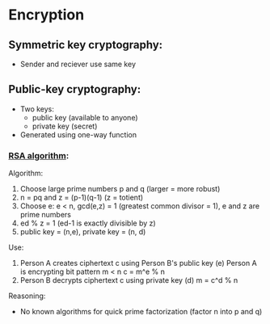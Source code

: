 # Encryption

## Symmetric key cryptography:

- Sender and reciever use same key


## Public-key cryptography:

- Two keys:
    - public key (available to anyone)
    - private key (secret)
- Generated using one-way function

### [RSA algorithm](https://www.quora.com/How-do-you-generate-a-public-and-private-key):

Algorithm:
1. Choose large prime numbers p and q (larger = more robust)
2. n = pq and z = (p-1)(q-1) (z = totient)
3. Choose e: e < n, gcd(e,z) = 1 (greatest common divisor = 1),
e and z are prime numbers
4. ed % z = 1 (ed-1 is exactly divisible by z)
5. public key = (n,e), private key = (n, d)

Use:
1. Person A creates ciphertext c using Person B's public key (e)
Person A is encrypting bit pattern m < n
c = m^e % n
2. Person B decrypts ciphertext c using private key (d)
m = c^d % n

Reasoning:
- No known algorithms for quick prime factorization (factor n into p and q)
